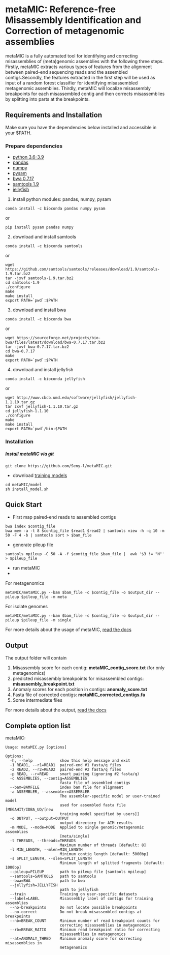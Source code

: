 # metaMIC: Reference-free Misassembly Identification and Correction of metagenomic assemblies
metaMIC is a fully automated tool for identifying and correcting misassemblies of (meta)genomic assemblies with the following three steps. Firstly, metaMIC extracts various types of features from the alignment between paired-end sequencing reads and the assembled contigs.Secondly, the features extracted in the first step will be used as input of a random forest classifier for identifying misassembled metagenomic assemblies. Thirdly, metaMIC will localize misassembly breakpoints for each misassembled contig and then corrects misassemblies by splitting into parts at the breakpoints.


## Requirements and Installation
Make sure you have the dependencies below installed and accessible in your $PATH.

### Prepare dependencies

- [python 3.6-3.9](https://www.python.org/downloads/)
- [pandas](https://pandas.pydata.org/)
- [numpy](https://numpy.org/)
- [pysam](https://pypi.org/project/pysam/0.8.4/)
- [bwa 0.7.17](https://sourceforge.net/projects/bio-bwa/files/)
- [samtools 1.9](https://sourceforge.net/projects/samtools/files/samtools/)
- [jellyfish](http://www.cbcb.umd.edu/software/jellyfish/)

1. install python modules: pandas, numpy, pysam
```
conda install -c bioconda pandas numpy pysam 
```
or

```
pip install pysam pandas numpy
```

2. download and install samtools

```
conda install -c bioconda samtools
```
or

```
wget https://github.com/samtools/samtools/releases/download/1.9/samtools-1.9.tar.bz2
tar -jxvf samtools-1.9.tar.bz2
cd samtools-1.9
./configure
make
make install
export PATH=`pwd`:$PATH
```
3. download and install bwa
```
conda install -c bioconda bwa
```
or
```
wget https://sourceforge.net/projects/bio-bwa/files/latest/download/bwa-0.7.17.tar.bz2
tar -jxvf bwa-0.7.17.tar.bz2
cd bwa-0.7.17
make
export PATH=`pwd`:$PATH
```
4. download and install jellyfish
```
conda install -c bioconda jellyfish
```
or
```
wget http://www.cbcb.umd.edu/software/jellyfish/jellyfish-1.1.10.tar.gz
tar zxvf jellyfish-1.1.10.tar.gz
cd jellyfish-1.1.10
./configure
make
make install
export PATH=`pwd`/bin:$PATH
```

### Installation

##### Install metaMIC via git

```
git clone https://github.com/Seny-l/metaMIC.git
```
- download [training models](https://zenodo.org/record/4717667#.YIQvu5MzZTY)

```
cd metaMIC/model
sh install_model.sh
```

## Quick Start
- First map paired-end reads to assembled contigs

```
bwa index $contig_file
bwa mem -a -t 8 $contig_file $read1 $read2 | samtools view -h -q 10 -m 50 -F 4 -b | samtools sort > $bam_file
```
- generate pileup file

```
samtools mpileup -C 50 -A -f $contig_file $bam_file |  awk '$3 != "N"' > $pileup_file
```
- run metaMIC
- 
For metagenomics

```
metaMIC/metaMIC.py --bam $bam_file -c $contig_file -o $output_dir --pileup $pileup_file -m meta 
```
For isolate genomes

```
metaMIC/metaMIC.py --bam $bam_file -c $contig_file -o $output_dir --pileup $pileup_file -m single 
```


For more details about the usage of metaMIC, [read the docs](http:)

## Output
The output folder will contain
1. Misassembly score for each contig: **metaMIC_contig_score.txt** (for only metagenomics)
2. predicted misassembly breakpoints for misassembled contigs: **misassembly_breakpoint.txt**
3. Anomaly scores for each position in contigs: **anomaly_score.txt**
4. Fasta file of corrected contigs: **metaMIC_corrected_contigs.fa**
5. Some intermediate files

For more details about the output, [read the docs](http:)

## Complete option list
metaMIC:

```
Usage: metaMIC.py [options]

Options:
  -h, --help            show this help message and exit
  -1 READ1, --r1=READ1  paired-end #1 fasta/q files
  -2 READ2, --r2=READ2  paired-end #2 fasta/q files
  -p READ, --r=READ     smart pairing (ignoring #2 fasta/q)
  -c ASSEMBLIES, --contig=ASSEMBLIES
                        fasta file of assembled contigs
  --bam=BAMFILE         index bam file for alignment
  -a ASSEMBLER, --assembler=ASSEMBLER
                        The assembler-specific model or user-trained model
                        used for assembled fasta file [MEGAHIT/IDBA_UD/[new
                        training model specified by users]]
  -o OUTPUT, --output=OUTPUT
                        output directory for AIM results
  -m MODE, --mode=MODE  Applied to single genomic/metagenomic assemblies
                        [meta/single]
  -t THREADS, --threads=THREADS
                        Maximum number of threads [default: 8]
  -l MIN_LENGTH, --mlen=MIN_LENGTH
                        Minimum contig length [default: 5000bp]
  -s SPLIT_LENGTH, --slen=SPLIT_LENGTH
                        Minimum length of splitted fragments [default: 1000bp]
  --pileup=PILEUP       path to pileup file [samtools mpileup]
  --samtools=SAMTOOLS   path to samtools
  --bwa=BWA             path to bwa
  --jellyfish=JELLYFISH
                        path to jellyfish
  --train               Training on user-specific datasets
  --label=LABEL         Misassembly label of contigs for training assemblies
  --no-breakpoints      Do not locate possible breakpoints
  --no-correct          Do not break misassembled contigs at breakpoints
  --nb=BREAK_COUNT      Minimum number of read breakpoint counts for
                        correcting misassemblies in metagenomics
  --rb=BREAK_RATIO      Minimum read breakpoint ratio for correcting
                        misassemblies in metagenomics
  --at=ANOMALY_THRED    Minimum anomaly score for correcting misassemblies in
                        metagenomics
```
